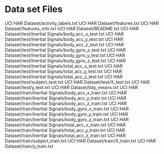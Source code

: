 
# Data set Files

UCI HAR Dataset/activity_labels.txt
UCI HAR Dataset/features.txt
UCI HAR Dataset/features_info.txt
UCI HAR Dataset/README.txt
UCI HAR Dataset/test/Inertial Signals/body_acc_x_test.txt
UCI HAR Dataset/test/Inertial Signals/body_acc_y_test.txt
UCI HAR Dataset/test/Inertial Signals/body_acc_z_test.txt
UCI HAR Dataset/test/Inertial Signals/body_gyro_x_test.txt
UCI HAR Dataset/test/Inertial Signals/body_gyro_y_test.txt
UCI HAR Dataset/test/Inertial Signals/body_gyro_z_test.txt
UCI HAR Dataset/test/Inertial Signals/total_acc_x_test.txt
UCI HAR Dataset/test/Inertial Signals/total_acc_y_test.txt
UCI HAR Dataset/test/Inertial Signals/total_acc_z_test.txt
UCI HAR Dataset/test/subject_test.txt
UCI HAR Dataset/test/X_test.txt
UCI HAR Dataset/test/y_test.txt
UCI HAR Dataset/tidy_means.txt
UCI HAR Dataset/train/Inertial Signals/body_acc_x_train.txt
UCI HAR Dataset/train/Inertial Signals/body_acc_y_train.txt
UCI HAR Dataset/train/Inertial Signals/body_acc_z_train.txt
UCI HAR Dataset/train/Inertial Signals/body_gyro_x_train.txt
UCI HAR Dataset/train/Inertial Signals/body_gyro_y_train.txt
UCI HAR Dataset/train/Inertial Signals/body_gyro_z_train.txt
UCI HAR Dataset/train/Inertial Signals/total_acc_x_train.txt
UCI HAR Dataset/train/Inertial Signals/total_acc_y_train.txt
UCI HAR Dataset/train/Inertial Signals/total_acc_z_train.txt
UCI HAR Dataset/train/subject_train.txt
UCI HAR Dataset/train/X_train.txt
UCI HAR Dataset/train/y_train.txt
